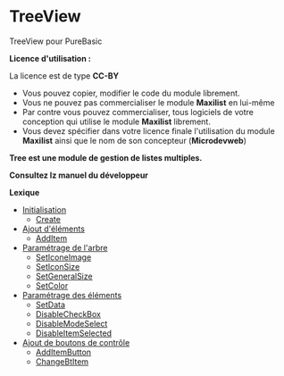 # TreeView
TreeView pour PureBasic

**Licence d'utilisation :**

La licence est de type **CC-BY** 

+ Vous pouvez copier, modifier le code du module librement.
+ Vous ne pouvez pas commercialiser le module **Maxilist** en lui-même
+ Par contre vous pouvez commercialiser, tous logiciels de votre conception qui utilise le module **Maxilist** librement.
+ Vous devez spécifier dans votre licence finale l'utilisation du module **Maxilist** ainsi que le nom de son concepteur (**Microdevweb**)

**Tree est une module de gestion de listes multiples.**

**Consultez lz manuel du développeur**

**Lexique**
+ [Initialisation](https://github.com/microdevweb/TreeView/wiki/Manuel-du-d%C3%A9veloppeur#initialisation)
  + [Create](https://github.com/microdevweb/TreeView/wiki/Manuel-du-d%C3%A9veloppeur#createidxiyiwihi)
+ [Ajout d'éléments](https://github.com/microdevweb/TreeView/wiki/Manuel-du-d%C3%A9veloppeur#additemidtreepositiontextimage0nivels0)
  + [AddItem](https://github.com/microdevweb/TreeView/wiki/Manuel-du-d%C3%A9veloppeur#additemidtreepositiontextimage0nivels0)
+ [Paramétrage de l'arbre](https://github.com/microdevweb/TreeView/wiki/Manuel-du-d%C3%A9veloppeur#param%C3%A9trage-de-larbre)
  + [SetIconeImage](https://github.com/microdevweb/TreeView/wiki/Manuel-du-d%C3%A9veloppeur#seticoneimageidtreeicoepandeicocollapseicocheckonicocheckof)
  + [SetIconSize](https://github.com/microdevweb/TreeView/wiki/Manuel-du-d%C3%A9veloppeur#seticonsizeidtreeexpandsizecheckboxsizeiconesize)
  + [SetGeneralSize](https://github.com/microdevweb/TreeView/wiki/Manuel-du-d%C3%A9veloppeur#setgeneralsizeidtreeheightlineleftmarginupmarginmarginlinehitemoffset)
  + [SetColor](https://github.com/microdevweb/TreeView/wiki/Manuel-du-d%C3%A9veloppeur#setcoloridtreebgcolorfgcolorselectbgcolorselectfgcolorlinecolor)
+ [Paramétrage des éléments](https://github.com/microdevweb/TreeView/wiki/Manuel-du-d%C3%A9veloppeur#param%C3%A9trage-des-%C3%A9l%C3%A9ments)
  + [SetData](https://github.com/microdevweb/TreeView/wiki/Manuel-du-d%C3%A9veloppeur#setdataidtreeitemtypevalue)
  + [DisableCheckBox](https://github.com/microdevweb/TreeView/wiki/Manuel-du-d%C3%A9veloppeur#disablecheckboxidtreeitemstateb)
  + [DisableModeSelect](https://github.com/microdevweb/TreeView/wiki/Manuel-du-d%C3%A9veloppeur#disablemodeselectidtree)
  + [DisableItemSelected](https://github.com/microdevweb/TreeView/wiki/Manuel-du-d%C3%A9veloppeur#disableitemselectedidtreeitemstateb)
+ [Ajout de boutons de contrôle](https://github.com/microdevweb/TreeView/wiki/Manuel-du-d%C3%A9veloppeur#ajout-de-boutons-de-contr%C3%B4le)
   + [AddItemButton](https://github.com/microdevweb/TreeView/wiki/Manuel-du-d%C3%A9veloppeur#additembuttonidtreeitemiconesizecallbackhelpmsgs)
   + [ChangeBtItem](https://github.com/microdevweb/TreeView/wiki/Manuel-du-d%C3%A9veloppeur#changebtitemidtreeitembuttoniconesizecallback)
